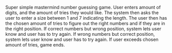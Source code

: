 Super simple mastermind number guessing game. User enters amount of digits, and the amount of tries they would like. The system then asks the user to enter a size between 1 and 7 indicating the length.
The user then has the chosen amount of tries to figure out the right numbers and if they are in the right position.
If correct numbers but wrong position, system lets user know and user has to try again.
If wrong numbers but correct position, system lets user know and user has to try again.
If user exceeds chosen amount of tries, game ends.
